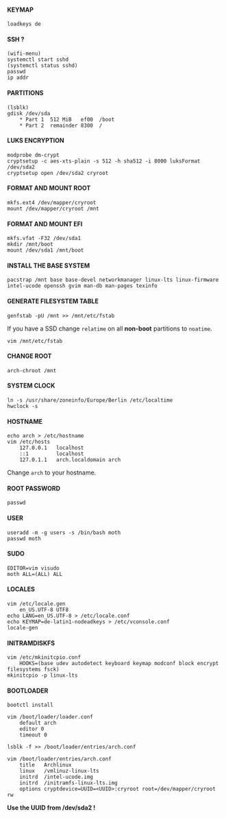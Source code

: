 #### KEYMAP
    loadkeys de 
    
#### SSH ? 
    (wifi-menu)
    systemctl start sshd
    (systemctl status sshd)
    passwd 
    ip addr
    
#### PARTITIONS
    (lsblk)
    gdisk /dev/sda
        * Part 1  512 MiB   ef00  /boot
        * Part 2  remainder 8300  /
          
#### LUKS ENCRYPTION
    modprobe dm-crypt
    cryptsetup -c aes-xts-plain -s 512 -h sha512 -i 8000 luksFormat /dev/sda2
    cryptsetup open /dev/sda2 cryroot

#### FORMAT AND MOUNT ROOT
    mkfs.ext4 /dev/mapper/cryroot
    mount /dev/mapper/cryroot /mnt
    
#### FORMAT AND MOUNT EFI
    mkfs.vfat -F32 /dev/sda1
    mkdir /mnt/boot
    mount /dev/sda1 /mnt/boot

#### INSTALL THE BASE SYSTEM
    pacstrap /mnt base base-devel networkmanager linux-lts linux-firmware intel-ucode openssh gvim man-db man-pages texinfo 

#### GENERATE FILESYSTEM TABLE
    genfstab -pU /mnt >> /mnt/etc/fstab
    
If you have a SSD change ```relatime``` on all **non-boot** partitions to ```noatime```.

    vim /mnt/etc/fstab

#### CHANGE ROOT
    arch-chroot /mnt

#### SYSTEM CLOCK
    ln -s /usr/share/zoneinfo/Europe/Berlin /etc/localtime
    hwclock -s
    
#### HOSTNAME
    echo arch > /etc/hostname
    vim /etc/hosts
        127.0.0.1   localhost
        ::1         localhost
        127.0.1.1   arch.localdomain arch
Change `arch` to your hostname.

#### ROOT PASSWORD
    passwd 

#### USER
    useradd -m -g users -s /bin/bash moth
    passwd moth
    
#### SUDO 
    EDITOR=vim visudo
    moth ALL=(ALL) ALL
    
#### LOCALES
    vim /etc/locale.gen
        en_US.UTF-8 UTF8
    echo LANG=en_US.UTF-8 > /etc/locale.conf
    echo KEYMAP=de-latin1-nodeadkeys > /etc/vconsole.conf
    locale-gen
    
#### INITRAMDISKFS
    vim /etc/mkinitcpio.conf 
        HOOKS=(base udev autodetect keyboard keymap modconf block encrypt filesystems fsck)
    mkinitcpio -p linux-lts

#### BOOTLOADER
    bootctl install
    
    vim /boot/loader/loader.conf
        default arch
        editor 0
        timeout 0
        
    lsblk -f >> /boot/loader/entries/arch.conf
    
    vim /boot/loader/entries/arch.conf
        title   Archlinux
        linux   /vmlinuz-linux-lts
        initrd  /intel-ucode.img
        initrd  /initramfs-linux-lts.img
        options cryptdevice=UUID=<UUID>:cryroot root=/dev/mapper/cryroot rw
**Use the UUID from /dev/sda2 !**

